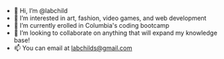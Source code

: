 - 👋 Hi, I’m @labchild
- 👀 I’m interested in art, fashion, video games, and web development
- 🌱 I’m currently erolled in Columbia's coding bootcamp
- 💞️ I’m looking to collaborate on anything that will expand my knowledge base! 
- 📫 You can email at labchilds@gmail.com

<!---
labchild/labchild is a ✨ special ✨ repository because its `README.md` (this file) appears on your GitHub profile.
You can click the Preview link to take a look at your changes.
--->
